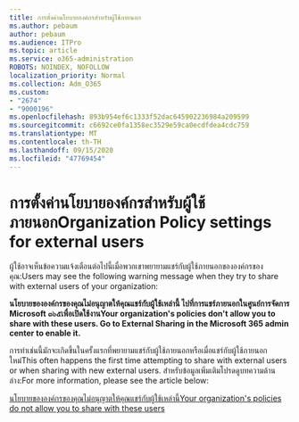 ```yaml
---
title: การตั้งค่านโยบายองค์กรสำหรับผู้ใช้ภายนอก
ms.author: pebaum
author: pebaum
ms.audience: ITPro
ms.topic: article
ms.service: o365-administration
ROBOTS: NOINDEX, NOFOLLOW
localization_priority: Normal
ms.collection: Adm_O365
ms.custom:
- "2674"
- "9000196"
ms.openlocfilehash: 893b954ef6c1333f52dac645902236984a209599
ms.sourcegitcommit: c6692ce0fa1358ec3529e59ca0ecdfdea4cdc759
ms.translationtype: MT
ms.contentlocale: th-TH
ms.lasthandoff: 09/15/2020
ms.locfileid: "47769454"
---
```

# <a name="organization-policy-settings-for-external-users"></a><span data-ttu-id="9c1cb-102">การตั้งค่านโยบายองค์กรสำหรับผู้ใช้ภายนอก</span><span class="sxs-lookup"><span data-stu-id="9c1cb-102">Organization Policy settings for external users</span></span>

<span data-ttu-id="9c1cb-103">ผู้ใช้อาจเห็นข้อความแจ้งเตือนต่อไปนี้เมื่อพวกเขาพยายามแชร์กับผู้ใช้ภายนอกขององค์กรของคุณ:</span><span class="sxs-lookup"><span data-stu-id="9c1cb-103">Users may see the following warning message when they try to share with external users of your organization:</span></span> 

   <span data-ttu-id="9c1cb-104">**นโยบายขององค์กรของคุณไม่อนุญาตให้คุณแชร์กับผู้ใช้เหล่านี้ ไปที่การแชร์ภายนอกในศูนย์การจัดการ Microsoft ๓๖๕เพื่อเปิดใช้งาน**</span><span class="sxs-lookup"><span data-stu-id="9c1cb-104">**Your organization's policies don't allow you to share with these users. Go to External Sharing in the Microsoft 365 admin center to enable it.**</span></span> 

<span data-ttu-id="9c1cb-105">การทำเช่นนี้มักจะเกิดขึ้นในครั้งแรกที่พยายามแชร์กับผู้ใช้ภายนอกหรือเมื่อแชร์กับผู้ใช้ภายนอกใหม่</span><span class="sxs-lookup"><span data-stu-id="9c1cb-105">This often happens the first time attempting to share with external users or when sharing with new external users.</span></span> <span data-ttu-id="9c1cb-106">สำหรับข้อมูลเพิ่มเติมโปรดดูบทความด้านล่าง:</span><span class="sxs-lookup"><span data-stu-id="9c1cb-106">For more information, please see the article below:</span></span>

[<span data-ttu-id="9c1cb-107">นโยบายขององค์กรของคุณไม่อนุญาตให้คุณแชร์กับผู้ใช้เหล่านี้</span><span class="sxs-lookup"><span data-stu-id="9c1cb-107">Your organization's policies do not allow you to share with these users</span></span>](https://docs.microsoft.com/sharepoint/support/administration/organization-policies-do-not-allow-you-to-share-with-users-error)






